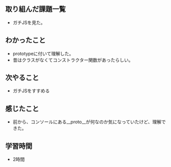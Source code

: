 ## 取り組んだ課題一覧
- ガチJSを見た。

## わかったこと
- prototypeに付いて理解した。
- 昔はクラスがなくてコンストラクター関数があったらしい。

## 次やること
- ガチJSをすすめる

## 感じたこと
- 前から、コンソールにある__proto__が何なのか気になっていたけど、理解できた。

## 学習時間
- 2時間